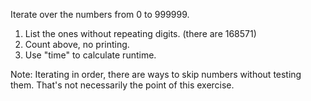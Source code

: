 
Iterate over the numbers from 0 to 999999.

1. List the ones without repeating digits. (there are 168571)
2. Count above, no printing.
3. Use "time" to calculate runtime.

Note: Iterating in order, there are ways to skip numbers without testing them.
      That's not necessarily the point of this exercise.

